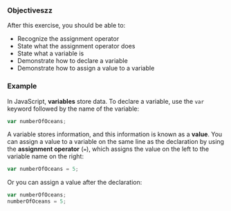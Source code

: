 <!--{ ids:[132], language:'JavaScript', type:'workshop', order: 0, name:'Variables I', description:'Create a variable and store data' } -->

### Objectiveszz

After this exercise, you should be able to:

- Recognize the assignment operator
- State what the assignment operator does
- State what a variable is
- Demonstrate how to declare a variable
- Demonstrate how to assign a value to a variable

### Example

In JavaScript, __variables__ store data. To declare a variable, use the `var` keyword followed by the name of the variable:

```js
var numberOfOceans;
```

A variable stores information, and this information is known as a __value__. You can assign a value to a variable on the same line as the declaration by using the __assignment operator__ (`=`), which assigns the value on the left to the variable name on the right:

```js
var numberOfOceans = 5;
```

Or you can assign a value after the declaration:

```js
var numberOfOceans;
numberOfOceans = 5;
```
